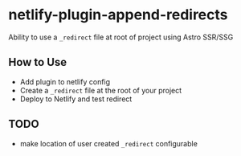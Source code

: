 # netlify-plugin-append-redirects

Ability to use a `_redirect` file at root of project using Astro SSR/SSG

## How to Use

- Add plugin to netlify config
- Create a `_redirect` file at the root of your project
- Deploy to Netlify and test redirect

## TODO

 - make location of user created `_redirect` configurable